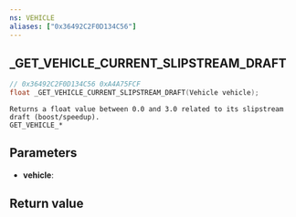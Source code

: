 ```yaml
---
ns: VEHICLE
aliases: ["0x36492C2F0D134C56"]
---
```

## _GET_VEHICLE_CURRENT_SLIPSTREAM_DRAFT

```c
// 0x36492C2F0D134C56 0xA4A75FCF
float _GET_VEHICLE_CURRENT_SLIPSTREAM_DRAFT(Vehicle vehicle);
```

```
Returns a float value between 0.0 and 3.0 related to its slipstream draft (boost/speedup).
GET_VEHICLE_*
```

## Parameters
* **vehicle**: 

## Return value
